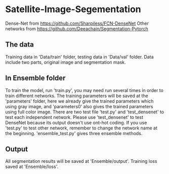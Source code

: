 # Satellite-Image-Segementation
Dense-Net from https://github.com/Sharpiless/FCN-DenseNet
Other networks from https://github.com/Deeachain/Segmentation-Pytorch

## The data
Training data in 'Data/train' folder, testing data in 'Data/val' folder. Data include two parts, original image and segmentation mask.

## In Ensemble folder
To train the model, run 'train.py', you may need run several times in order to train different networks.
The training parameters will be saved at the 'parameters' folder, here we already give the trained parameters which using gray image, and 'parameters0' also gives the trained parameters using full color image.
There are two test file 'test.py' and 'test_densenet' to test each independent network. Please use 'test_densenet' to test DenseNet because its output doesn't use ont-hot coding.
If you use 'test.py' to test other network, remember to change the network name at the beginning.
'ensemble_test.py' gives three ensemble methods.

## Output
All segmentation results will be saved at 'Ensemble/output'.
Training loss saved at 'Ensemble/loss'.